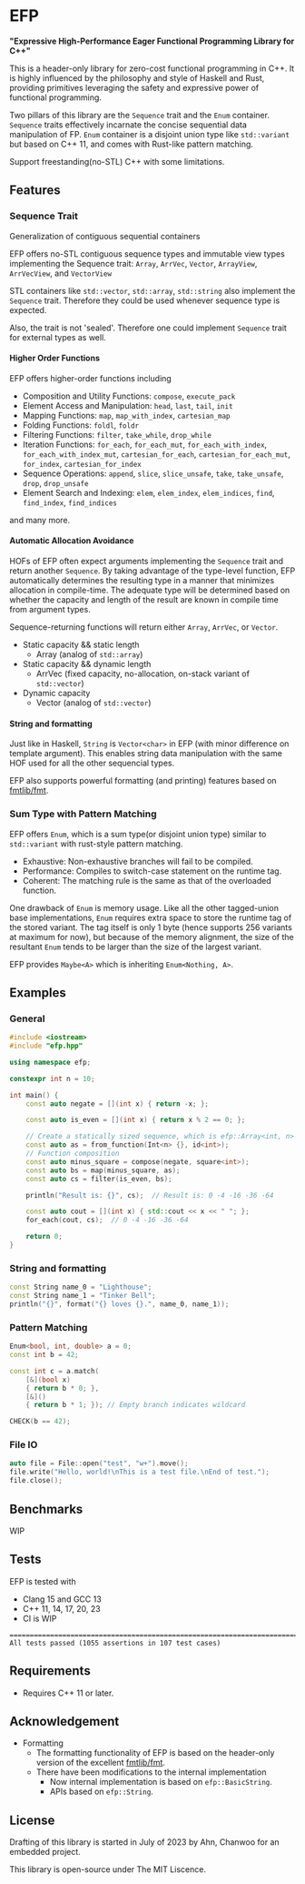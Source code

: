 # EFP

**"Expressive High-Performance Eager Functional Programming Library for C++"**

This is a header-only library for zero-cost functional programming in C++. It is highly influenced by the philosophy and style of Haskell and Rust, providing primitives leveraging the safety and expressive power of functional programming.

Two pillars of this library are the `Sequence` trait and the `Enum` container. `Sequence` traits effectively incarnate the concise sequential data manipulation of FP. `Enum` container is a disjoint union type like `std::variant` but based on C++ 11, and comes with Rust-like pattern matching. 

Support freestanding(no-STL) C++ with some limitations.

## Features

### Sequence Trait

Generalization of contiguous sequential containers

EFP offers no-STL contiguous sequence types and immutable view types implementing the Sequence trait: `Array`, `ArrVec`, `Vector`, `ArrayView`, `ArrVecView`, and `VectorView`

STL containers like `std::vector`, `std::array`, `std::string` also implement the `Sequence` trait. Therefore they could be used whenever sequence type is expected.

Also, the trait is not 'sealed'. Therefore one could implement `Sequence` trait for external types as well.

#### Higher Order Functions
EFP offers higher-order functions including   

- Composition and Utility Functions: `compose`, `execute_pack`
- Element Access and Manipulation: `head`, `last`, `tail`, `init`
- Mapping Functions: `map`, `map_with_index`, `cartesian_map`
- Folding Functions: `foldl`, `foldr`
- Filtering Functions: `filter`, `take_while`, `drop_while`
- Iteration Functions: `for_each`, `for_each_mut`, `for_each_with_index`, `for_each_with_index_mut`, `cartesian_for_each`, `cartesian_for_each_mut`, `for_index`, `cartesian_for_index`
- Sequence Operations: `append`, `slice`, `slice_unsafe`, `take`, `take_unsafe`, `drop`, `drop_unsafe`
- Element Search and Indexing: `elem`, `elem_index`, `elem_indices`, `find`, `find_index`, `find_indices`

and many more.

#### Automatic Allocation Avoidance
HOFs of EFP often expect arguments implementing the `Sequence` trait and return another `Sequence`. By taking advantage of the type-level function, EFP automatically determines the resulting type in a manner that minimizes allocation in compile-time. The adequate type will be determined based on whether the capacity and length of the result are known in compile time from argument types.

Sequence-returning functions will return either `Array`, `ArrVec`, or `Vector`.

- Static capacity && static length
  - Array (analog of `std::array`)
- Static capacity && dynamic length
  - ArrVec (fixed capacity, no-allocation, on-stack variant of `std::vector`)
- Dynamic capacity
  - Vector (analog of `std::vector`)

#### String and formatting
Just like in Haskell, `String` is `Vector<char>` in EFP (with minor difference on template argument). This enables string data manipulation with the same HOF used for all the other sequencial types. 

EFP also supports powerful formatting (and printing) features based on [fmtlib/fmt](https://github.com/fmtlib/fmt).

### Sum Type with Pattern Matching

EFP offers `Enum`, which is a sum type(or disjoint union type) similar to `std::variant` with rust-style pattern matching. 

- Exhaustive: Non-exhaustive branches will fail to be compiled.
- Performance: Compiles to switch-case statement on the runtime tag. 
- Coherent: The matching rule is the same as that of the overloaded function.
  
One drawback of `Enum` is memory usage. Like all the other tagged-union base implementations, `Enum` requires extra space to store the runtime tag of the stored variant. The tag itself is only 1 byte (hence supports 256 variants at maximum for now), but because of the memory alignment, the size of the resultant `Enum` tends to be larger than the size of the largest variant.

EFP provides `Maybe<A>` which is inheriting `Enum<Nothing, A>`. 

## Examples
### General
```cpp
#include <iostream>
#include "efp.hpp"

using namespace efp;

constexpr int n = 10;

int main() {
    const auto negate = [](int x) { return -x; };

    const auto is_even = [](int x) { return x % 2 == 0; };

    // Create a statically sized sequence, which is efp::Array<int, n> with identity function
    const auto as = from_function(Int<n> {}, id<int>);
    // Function composition
    const auto minus_square = compose(negate, square<int>);
    const auto bs = map(minus_square, as);
    const auto cs = filter(is_even, bs);

    println("Result is: {}", cs);  // Result is: 0 -4 -16 -36 -64

    const auto cout = [](int x) { std::cout << x << " "; };
    for_each(cout, cs);  // 0 -4 -16 -36 -64

    return 0;
}
```

### String and formatting
```cpp
const String name_0 = "Lighthouse";
const String name_1 = "Tinker Bell";
println("{}", format("{} loves {}.", name_0, name_1));
``` 

### Pattern Matching
```cpp
Enum<bool, int, double> a = 0;
const int b = 42;

const int c = a.match(
    [&](bool x)
    { return b * 0; },
    [&]()                       
    { return b * 1; }); // Empty branch indicates wildcard

CHECK(b == 42);
```

### File IO
```c++
auto file = File::open("test", "w+").move();
file.write("Hello, world!\nThis is a test file.\nEnd of test.");
file.close();
```

## Benchmarks
WIP

## Tests
EFP is tested with
- Clang 15 and GCC 13
- C++ 11, 14, 17, 20, 23
- CI is WIP

```
===============================================================================
All tests passed (1055 assertions in 107 test cases)
```

## Requirements

- Requires C++ 11 or later.

## Acknowledgement
- Formatting
  - The formatting functionality of EFP is based on the header-only version of the excellent [fmtlib/fmt](https://github.com/fmtlib/fmt).
  - There have been modifications to the internal implementation 
    - Now internal implementation is based on `efp::BasicString`.
    - APIs based on `efp::String`.
  
  
## License

Drafting of this library is started in July of 2023 by Ahn, Chanwoo for an embedded project. 

This library is open-source under The MIT Liscence.
